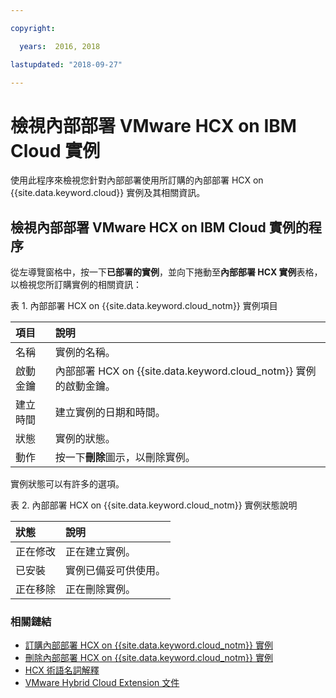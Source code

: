 ```yaml
---

copyright:

  years:  2016, 2018

lastupdated: "2018-09-27"

---
```


# 檢視內部部署 VMware HCX on IBM Cloud 實例

使用此程序來檢視您針對內部部署使用所訂購的內部部署 HCX on {{site.data.keyword.cloud}} 實例及其相關資訊。

## 檢視內部部署 VMware HCX on IBM Cloud 實例的程序

從左導覽窗格中，按一下**已部署的實例**，並向下捲動至**內部部署 HCX 實例**表格，以檢視您所訂購實例的相關資訊：

表 1. 內部部署 HCX on {{site.data.keyword.cloud_notm}} 實例項目

|項目        |說明       |  
|:------------- |:------------- |
|名稱 |實例的名稱。|
|啟動金鑰 |內部部署 HCX on {{site.data.keyword.cloud_notm}} 實例的啟動金鑰。|  
|建立時間|建立實例的日期和時間。|
|狀態|實例的狀態。|  
|動作|按一下**刪除**圖示，以刪除實例。|

實例狀態可以有許多的選項。

表 2. 內部部署 HCX on {{site.data.keyword.cloud_notm}} 實例狀態說明

|狀態|說明       |
|:------------- |:------------- |
|正在修改|正在建立實例。|
|已安裝|實例已備妥可供使用。|
|正在移除|正在刪除實例。|

### 相關鏈結

* [訂購內部部署 HCX on {{site.data.keyword.cloud_notm}} 實例](standalone_orderingserviceinstances.html)
* [刪除內部部署 HCX on {{site.data.keyword.cloud_notm}} 實例](standalone_deletingserviceinstances.html)
* [HCX 術語名詞解釋](hcx_glossary.html)
* [VMware Hybrid Cloud Extension 文件](https://hcx.vmware.com/#vm-documentation)
